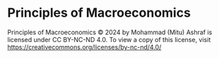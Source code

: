 # Principles of Macroeconomics 

Principles of Macroeconomics © 2024 by Mohammad (Mitu) Ashraf is licensed under CC BY-NC-ND 4.0. To view a copy of this license, visit https://creativecommons.org/licenses/by-nc-nd/4.0/

